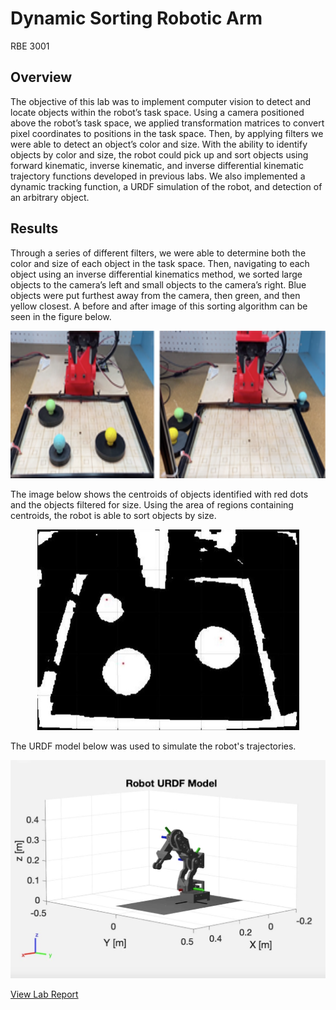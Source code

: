 # Dynamic Sorting Robotic Arm
RBE 3001
## Overview
The objective of this lab was to implement computer
vision to detect and locate objects within the robot’s task
space. Using a camera positioned above the robot’s task space,
we applied transformation matrices to convert pixel
coordinates to positions in the task space. Then, by applying
filters we were able to detect an object’s color and size. With
the ability to identify objects by color and size, the robot could
pick up and sort objects using forward kinematic, inverse
kinematic, and inverse differential kinematic trajectory
functions developed in previous labs. We also implemented a
dynamic tracking function, a URDF simulation of the robot,
and detection of an arbitrary object.
## Results
Through a series of different filters, we were able to
determine both the color and size of each object in the task
space. Then, navigating to each object using an inverse differential kinematics method, we sorted large objects to the camera’s left and small objects to the camera’s right. 
Blue objects were put furthest away from the camera, then green, and then yellow closest. A
before and after image of this sorting algorithm can be seen in the figure below. 
<p align="center">
  <img src="https://github.com/kofichtner/Dynamic_Sorting_Robotic_Arm/blob/master/images/Picture2.png" width="674" height="236"
</p>
  
The image below shows the centroids of objects identified with red dots and the objects filtered for size. Using the area of regions containing centroids, the robot is able to sort objects by size.
<p align="center">
  <img src="https://github.com/kofichtner/Dynamic_Sorting_Robotic_Arm/blob/master/images/filtered_centroids2.JPG" width="419" height="321"
</p>

The URDF model below was used to simulate the robot's trajectories.
<p align="center">
  <img src="https://github.com/kofichtner/Dynamic_Sorting_Robotic_Arm/blob/master/images/sorting_robot_urdf.JPG"
</p>

[View Lab Report](https://github.com/kofichtner/Dynamic_Sorting_Robotic_Arm/blob/master/Lab5_RBE3001C20_Team1_Fichtnner_Tulig_Ternent.pdf)

